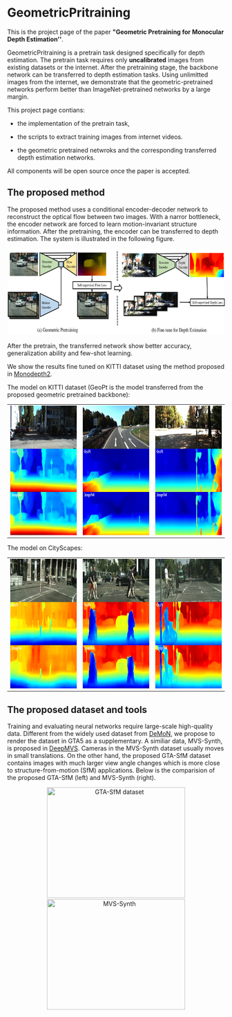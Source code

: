 # GeometricPritraining

This is the project page of the paper **"Geometric Pretraining for Monocular Depth Estimation''**.

GeometricPritraining is a pretrain task designed specifically for depth estimation. The pretrain task requires only **uncalibrated** images from existing datasets or the internet. After the pretraining stage, the backbone network can be transferred to depth estimation tasks. Using unlimitted images from the internet, we demonstrate that the geometric-pretrained networks perform better than ImageNet-pretrained networks by a large margin.

This project page contians:

* the implementation of the pretrain task,

* the scripts to extract training images from internet videos.

* the geometric pretrained netwroks and the corresponding transferred depth estimation networks.

All components will be open source once the paper is accepted.

## The proposed method

The proposed method uses a conditional encoder-decoder network to reconstruct the optical flow between two images. With a narror bottleneck, the encoder network are forced to learn motion-invariant structure information. After the pretraining, the encoder can be transferred to depth estimation. The system is illustrated in the following figure.

<p align="center">
<img src="fig/system.png" alt="input_output" width = "750" height = "200">
</p>

After the pretrain, the transferred network show better accuracy, generalization ability and few-shot learning.

We show the results fine tuned on KITTI dataset using the method proposed in [Monodepth2](https://github.com/nianticlabs/monodepth2).

The model on KITTI dataset (GeoPt is the model transferred from the proposed geometric pretrained backbone):

<table align='center'>
<tr>
<td><img src='fig/0.png' width='320' height='300'/></td>
<td><img src='fig/1.png' width='320' height='300'/></td>
<td><img src='fig/2.png' width='320' height='300'/></td>
</tr>
</table>

The model on CityScapes:

<table align='center'>
<tr>
<td><img src='fig/cs0.png' width='320' height='300'/></td>
<td><img src='fig/cs1.png' width='320' height='300'/></td>
<td><img src='fig/cs2.png' width='320' height='300'/></td>
</tr>
</table>

## The proposed dataset and tools

Training and evaluating neural networks require large-scale high-quality data. Different from the widely used dataset from [DeMoN](https://github.com/lmb-freiburg/demon), we propose to render the dataset in GTA5 as a supplementary. A similiar data, MVS-Synth, is proposed in [DeepMVS](https://phuang17.github.io/DeepMVS/index.html). Cameras in the MVS-Synth dataset usually moves in small translations. On the other hand, the proposed GTA-SfM dataset contains images with much larger view angle changes which is more close to structure-from-motion (SfM) applications. Below is the comparision of the proposed GTA-SfM (left) and MVS-Synth (right).

<p float="left" align="center">
  <img src="fig/gta.gif" title="GTA-SfM dataset" width = "320" height="256"/>
  <img src="fig/mvs.gif" title="MVS-Synth" width = "320" height="256" />
</p>